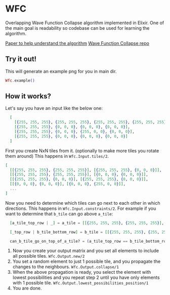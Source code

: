 # WFC
Overlapping Wave Function Collapse algorithm implemented in Elixir.
One of the main goal is readability so codebase can be used for learning the algorithm.

[Paper to help understand the algorithm](https://adamsmith.as/papers/wfc_is_constraint_solving_in_the_wild.pdf)
[Wave Function Collapse repo](https://github.com/mxgmn/WaveFunctionCollapse)

## Try it out!

This will generate an example png for you in main dir.
```elixir
Wfc.example()
```

## How it works?

Let's say you have an input like the below one:
```elixir
  [
    [{255, 255, 255}, {255, 255, 255}, {255, 255, 255}, {255, 255, 255}],
    [{255, 255, 255}, {0, 0, 0}, {0, 0, 0}, {0, 0, 0}],
    [{255, 255, 255}, {0, 0, 0}, {255, 0, 0}, {0, 0, 0}],
    [{255, 255, 255}, {0, 0, 0}, {0, 0, 0}, {0, 0, 0}]
  ]
```

First you create NxN tiles from it. (optionally to make more tiles you rotate them around)
This happens in `Wfc.Input.tiles/2`.
```elixir
[
  [[{255, 255, 255}, {255, 255, 255}], [{255, 255, 255}, {0, 0, 0}]],
  [[{255, 255, 255}, {255, 255, 255}], [{0, 0, 0}, {0, 0, 0}]],
  [[{255, 255, 255}, {0, 0, 0}], [{255, 255, 255}, {0, 0, 0}]],
  [[{0, 0, 0}, {0, 0, 0}], [{0, 0, 0}, {255, 0, 0}]],
  ...
]
```

Now you need to determine which tiles can go next to each other in which directions.
This happens in `Wfc.Input.constraints/2`.
For example if you want to determine that `b_tile` can go above `a_tile`:
```elixir
  [a_tile_top_row | _] = a_tile = [[{255, 255, 255}, {255, 255, 255}], [{255, 255, 255}, {0, 0, 0}]],

  [_top_row | b_tile_bottom_row] = b_tile = [[{255, 255, 255}, {255, 255, 255}], [{255, 255, 255}, {0, 0, 0}]],

  can_b_tile_go_on_top_of_a_tile? = (a_tile_top_row == b_tile_bottom_row)
```

1. Now you create your output matrix and you set all elements to include all possible tiles. `Wfc.Output.new/2`
2. You set a random element to just 1 possible tile, and you propagate the changes to the neighbours. `Wfc.Output.collapse/1`
3. When the above propagation is ready, you select the element with lowest possibilities and you repeat step 2 until you have only elements with 1 possible tile. `Wfc.Output.lowest_possibilities_position/1`
4. You are done.
